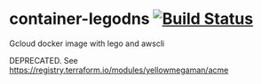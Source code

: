 # container-legodns [![Build Status](https://cloud.drone.io/api/badges/yellowmegaman/container-legodns/status.svg)](https://cloud.drone.io/yellowmegaman/container-legodns)

Gcloud docker image with lego and awscli


DEPRECATED. See https://registry.terraform.io/modules/yellowmegaman/acme
